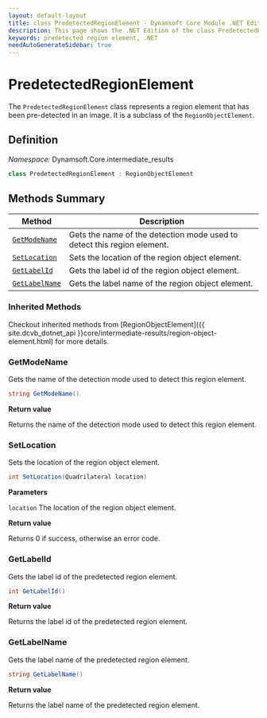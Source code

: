 ```yaml
---
layout: default-layout
title: class PredetectedRegionElement - Dynamsoft Core Module .NET Edition API Reference
description: This page shows the .NET Edition of the class PredetectedRegionElement in Dynamsoft Core Module.
keywords: predetected region element, .NET
needAutoGenerateSidebar: true
---
```


# PredetectedRegionElement

The `PredetectedRegionElement` class represents a region element that has been pre-detected in an image. It is a subclass of the `RegionObjectElement`.

## Definition

*Namespace:* Dynamsoft.Core.intermediate_results


```csharp
class PredetectedRegionElement : RegionObjectElement
```

## Methods Summary

| Method               | Description |
|----------------------|-------------|
| [`GetModeName`](#getmodename)   | Gets the name of the detection mode used to detect this region element. |
| [`SetLocation`](#setlocation)   | Sets the location of the region object element. |
| [`GetLabelId`](#getlabelid)     | Gets the label id of the region object element. |
| [`GetLabelName`](#getlabelname) | Gets the label name of the region object element. |

### Inherited Methods

Checkout inherited methods from [RegionObjectElement]({{ site.dcvb_dotnet_api }}core/intermediate-results/region-object-element.html) for more details.

### GetModeName

Gets the name of the detection mode used to detect this region element.

```csharp
string GetModeName()
```

**Return value**

Returns the name of the detection mode used to detect this region element.

### SetLocation

Sets the location of the region object element.

```csharp
int SetLocation(Quadrilateral location)
```

**Parameters**

`location` The location of the region object element.

**Return value**

Returns 0 if success, otherwise an error code.

### GetLabelId

Gets the label id of the predetected region element.

```csharp
int GetLabelId()
```

**Return value**

Returns the label id of the predetected region element.

### GetLabelName

Gets the label name of the predetected region element.

```csharp
string GetLabelName()
```

**Return value**

Returns the label name of the predetected region element.